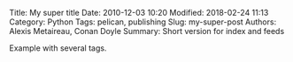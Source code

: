 Title: My super title
Date: 2010-12-03 10:20
Modified: 2018-02-24 11:13
Category: Python
Tags: pelican, publishing
Slug: my-super-post
Authors: Alexis Metaireau, Conan Doyle
Summary: Short version for index and feeds

Example with several tags.
